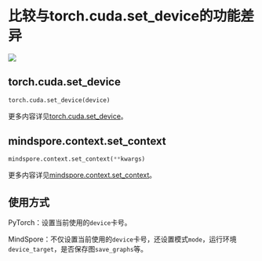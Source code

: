 ﻿# 比较与torch.cuda.set_device的功能差异

<a href="https://gitee.com/mindspore/docs/blob/r1.7/docs/mindspore/source_zh_cn/note/api_mapping/pytorch_diff/set_context.md" target="_blank"><img src="https://mindspore-website.obs.cn-north-4.myhuaweicloud.com/website-images/master/resource/_static/logo_source.png"></a>

## torch.cuda.set_device

```python
torch.cuda.set_device(device)
```

更多内容详见[torch.cuda.set_device](https://pytorch.org/docs/1.5.0/cuda.html#torch.cuda.set_device)。

## mindspore.context.set_context

```python
mindspore.context.set_context(**kwargs)
```

更多内容详见[mindspore.context.set_context](https://mindspore.cn/docs/zh-CN/r1.7/api_python/mindspore.context.html#mindspore.context.set_context)。

## 使用方式

PyTorch：设置当前使用的`device`卡号。

MindSpore：不仅设置当前使用的`device`卡号，还设置模式`mode`，运行环境`device_target`，是否保存图`save_graphs`等。